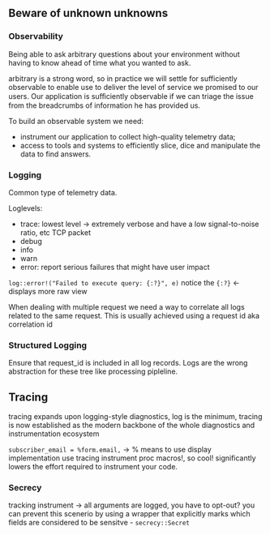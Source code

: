## Beware of unknown unknowns

### Observability

Being able to ask arbitrary questions about your environment without having
to know ahead of time what you wanted to ask.

arbitrary is a strong word, so in practice we will settle for sufficiently observable
to enable use to deliver the level of service we promised to our users.
Our application is suﬀiciently observable if we can triage the issue from the
breadcrumbs of information he has provided us.

To build an observable system we need:

- instrument our application to collect high-quality telemetry data;
- access to tools and systems to efficiently slice, dice and manipulate the data
  to find answers.

### Logging

Common type of telemetry data.

Loglevels:

- trace: lowest level -> extremely verbose and have a low signal-to-noise ratio, etc TCP packet
- debug
- info
- warn
- error: report serious failures that might have user impact

`log::error!("Failed to execute query: {:?}", e)` notice the `{:?}` <- displays more raw view

When dealing with multiple request we need a way to correlate all logs related to the same request.
This is usually achieved using a request id aka correlation id

### Structured Logging

Ensure that request_id is included in all log records. Logs are the wrong abstraction for these
tree like processing pipleline.

## Tracing

tracing expands upon logging-style diagnostics, log is the minimum, tracing is now
established as the modern backbone of the whole diagnostics and instrumentation ecosystem

`subscriber_email = %form.email,` -> % means to use display implementation
use tracing instrument proc macros!, so cool! significantly lowers the effort required
to instrument your code.


### Secrecy
tracking instrument -> all arguments are logged, you have to opt-out?
you can prevent this scenerio by using a wrapper that explicitly marks which fields
are considered to be sensitve - `secrecy::Secret`

